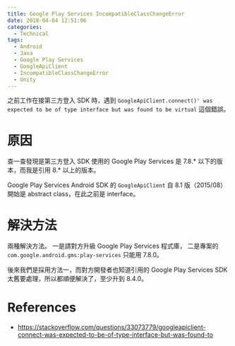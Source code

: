 ```yaml
---
title: Google Play Services IncompatibleClassChangeError
date: 2018-04-04 12:51:06
categories:
  - Technical
tags:
  - Android
  - Java
  - Google Play Services
  - GoogleApiClient
  - IncompatibleClassChangeError
  - Unity
---
```


之前工作在接第三方登入 SDK 時，遇到 `GoogleApiClient.connect()' was expected to be of type interface but was found to be virtual` 這個錯誤。

# 原因

查一查發現是第三方登入 SDK 使用的 Google Play Services 是 7.8.* 以下的版本，而我是引用 8.* 以上的版本。

Google Play Services Android SDK 的 `GoogleApiClient` 自 8.1 版（2015/08）開始是 abstract class，在此之前是 interface。

# 解決方法

兩種解決方法。
一是請對方升級 Google Play Services 程式庫，
二是專案的 `com.google.android.gms:play-services` 只能用 7.8.0。

後來我們是採用方法一，而對方開發者也知道引用的 Google Play Services SDK 太舊要處理，所以都順便解決了，至少升到 8.4.0。

# References

- https://stackoverflow.com/questions/33073779/googleapiclient-connect-was-expected-to-be-of-type-interface-but-was-found-to
